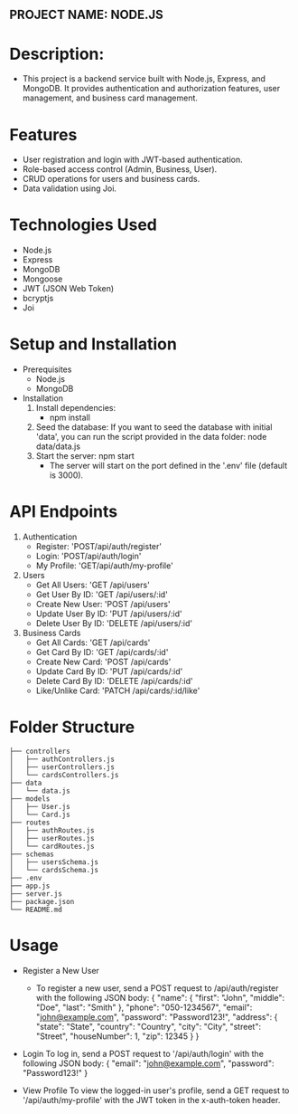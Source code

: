 ## PROJECT NAME: NODE.JS ##
# Description:
-   This project is a backend service built with Node.js,
    Express, and MongoDB. It provides authentication and authorization features, user management, and business card management.

# Features
-   User registration and login with JWT-based authentication.
-   Role-based access control (Admin, Business, User).
-   CRUD operations for users and business cards.
-   Data validation using Joi.

# Technologies Used
- Node.js
- Express
- MongoDB
- Mongoose
- JWT (JSON Web Token)
- bcryptjs
- Joi

# Setup and Installation
- Prerequisites
    - Node.js
    - MongoDB
- Installation
    1. Install dependencies:
        - npm install
    2. Seed the database:
        If you want to seed the database with initial 'data', you can run the script provided in the data folder:
            node data/data.js
    3. Start the server:
         npm start
         - The server will start on the port defined in the '.env' file (default is 3000).
# API Endpoints
1. Authentication
    - Register: 'POST/api/auth/register'
    - Login: 'POST/api/auth/login'
    - My Profile: 'GET/api/auth/my-profile'
2. Users
    - Get All Users: 'GET /api/users'
    - Get User By ID: 'GET /api/users/:id'
    - Create New User: 'POST /api/users'
    - Update User By ID: 'PUT /api/users/:id'
    - Delete User By ID: 'DELETE /api/users/:id'
3. Business Cards
    - Get All Cards: 'GET /api/cards'
    - Get Card By ID: 'GET /api/cards/:id'
    - Create New Card: 'POST /api/cards'
    - Update Card By ID: 'PUT /api/cards/:id'
    - Delete Card By ID: 'DELETE /api/cards/:id'
    - Like/Unlike Card: 'PATCH /api/cards/:id/like'

# Folder Structure

    ├── controllers
    │   ├── authControllers.js
    │   ├── userControllers.js
    │   └── cardsControllers.js
    ├── data
    │   └── data.js
    ├── models
    │   ├── User.js
    │   └── Card.js
    ├── routes
    │   ├── authRoutes.js
    │   ├── userRoutes.js
    │   └── cardRoutes.js
    ├── schemas
    │   ├── usersSchema.js
    │   └── cardsSchema.js
    ├── .env
    ├── app.js
    ├── server.js
    ├── package.json
    └── README.md

# Usage
- Register a New User
    - To register a new user, send a POST request to /api/auth/register with the following JSON body:
    {
  "name": {
    "first": "John",
    "middle": "Doe",
    "last": "Smith"
  },
  "phone": "050-1234567",
  "email": "john@example.com",
  "password": "Password123!",
  "address": {
    "state": "State",
    "country": "Country",
    "city": "City",
    "street": "Street",
    "houseNumber": 1,
    "zip": 12345
  }
}

- Login
    To log in, send a POST request to '/api/auth/login' with the following JSON body:
    {
    "email": "john@example.com",
    "password": "Password123!"
    }

- View Profile
    To view the logged-in user's profile, send a GET request to '/api/auth/my-profile' with the JWT token in the x-auth-token header.







